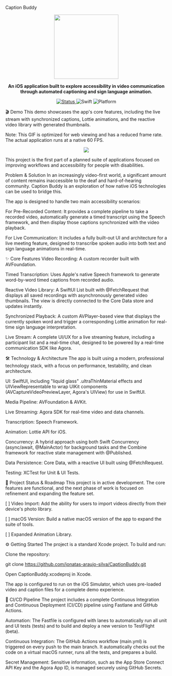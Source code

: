 Caption Buddy
<p align="center">
<img src="https://raw.githubusercontent.com/jonatas-araujo-silva/CaptionBuddy/main/Caption%20Buddy/Resources/Assets.xcassets/AppIcon.appiconset/icon-1024.png" width="200">
</p>

<p align="center">
<strong>An iOS application built to explore accessibility in video communication through automated captioning and sign language animation.</strong>
</p>

<p align="center">
<a href="https://github.com/jonatas-araujo-silva/CaptionBuddy">
<img src="https://img.shields.io/badge/status-in_development-yellow" alt="Status">
</a>
<img src="https://img.shields.io/badge/Swift-5.10-orange.svg" alt="Swift">
<img src="https://img.shields.io/badge/platform-iOS-lightgrey.svg" alt="Platform">
</p>

🎬 Demo
This demo showcases the app's core features, including the live stream with synchronized captions, Lottie animations, and the reactive video library with generated thumbnails.

Note: This GIF is optimized for web viewing and has a reduced frame rate. The actual application runs at a native 60 FPS.

<p align="center">
<img src="Caption%20Buddy/Resources/DemoResources/CaptionBuddy-First-Demo-ezgif.com-optimize.gif">
</p>

This project is the first part of a planned suite of applications focused on improving workflows and accessibility for people with disabilities.

Problem & Solution
In an increasingly video-first world, a significant amount of content remains inaccessible to the deaf and hard-of-hearing community. 
Caption Buddy is an exploration of how native iOS technologies can be used to bridge this.

The app is designed to handle two main accessibility scenarios:

For Pre-Recorded Content: It provides a complete pipeline to take a recorded video, automatically generate a timed transcript using the Speech framework, 
and then display those captions synchronized with the video playback.

For Live Communication: It includes a fully built-out UI and architecture for a live meeting feature, 
designed to transcribe spoken audio into both text and sign language animations in real-time.

✨ Core Features
Video Recording: A custom recorder built with AVFoundation.

Timed Transcription: Uses Apple's native Speech framework to generate word-by-word timed captions from recorded audio.

Reactive Video Library: A SwiftUI List built with @FetchRequest that displays all saved recordings with asynchronously generated video thumbnails. 
The view is directly connected to the Core Data store and updates instantly.

Synchronized Playback: A custom AVPlayer-based view that displays the currently spoken word and trigger a corresponding Lottie animation for real-time sign language interpretation.

Live Stream: A complete UI/UX for a live streaming feature, including a participant list and a real-time chat, designed to be powered by a real-time communication SDK like Agora.

🛠️ Technology & Architecture
The app is built using a modern, professional technology stack, with a focus on performance, testability, and clean architecture.

UI: SwiftUI, including "liquid glass" .ultraThinMaterial effects and UIViewRepresentable to wrap UIKit components (AVCaptureVideoPreviewLayer, Agora's UIView) for use in SwiftUI.

Media Pipeline: AVFoundation & AVKit.

Live Streaming: Agora SDK for real-time video and data channels.

Transcription: Speech Framework.

Animation: Lottie API for iOS.

Concurrency: A hybrid approach using both Swift Concurrency (async/await, @MainActor) for background tasks and the Combine framework for reactive state management with @Published.

Data Persistence: Core Data, with a reactive UI built using @FetchRequest.

Testing: XCTest for Unit & UI Tests.

🚀 Project Status & Roadmap
This project is in active development. The core features are functional, and the next phase of work is focused on refinement and expanding the feature set.

[ ] Video Import: Add the ability for users to import videos directly from their device's photo library.

[ ] macOS Version: Build a native macOS version of the app to expand the suite of tools.

[ ] Expanded Animation Library.


⚙️ Getting Started
The project is a standard Xcode project. To build and run:

Clone the repository:

git clone https://github.com/jonatas-araujo-silva/CaptionBuddy.git

Open CaptionBuddy.xcodeproj in Xcode.

The app is configured to run on the iOS Simulator, which uses pre-loaded video and caption files for a complete demo experience.


🔄 CI/CD Pipeline
The project includes a complete Continuous Integration and Continuous Deployment (CI/CD) pipeline using Fastlane and GitHub Actions.

Automation: The Fastfile is configured with lanes to automatically run all unit and UI tests (tests) and to build and deploy a new version to TestFlight (beta).

Continuous Integration: The GitHub Actions workflow (main.yml) is triggered on every push to the main branch. It automatically checks out the code on a virtual macOS runner, runs all the tests, and prepares a build.

Secret Management: Sensitive information, such as the App Store Connect API Key and the Agora App ID, is managed securely using GitHub Secrets.


